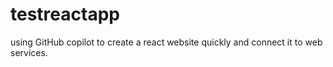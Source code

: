 # testreactapp
using GitHub copilot to create a react website quickly and connect it to web services.
